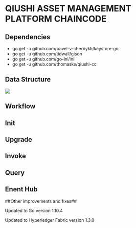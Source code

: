 
# QIUSHI ASSET MANAGEMENT PLATFORM CHAINCODE #
##  Dependencies ##
- go get -u github.com/pavel-v-chernykh/keystore-go
- go get -u github.com/tidwall/gjson
- go get -u github.com/go-ini/ini
- go get -u github.com/thomasks/qiushi-cc

## Data Structure ##
![](https://i.imgur.com/ocUtk24.png)

## Workflow ##


## Init ##

## Upgrade ##

## Invoke ##

## Query ##

## Enent Hub ##


##Other improvements and fixes##

Updated to Go version 1.10.4

Updated to Hyperledger Fabric version 1.3.0